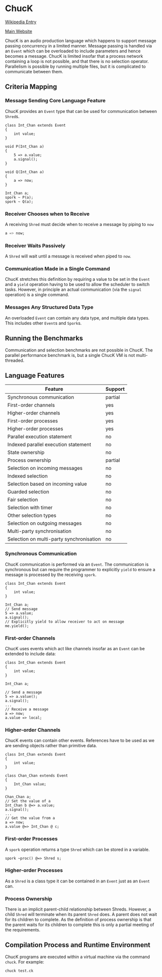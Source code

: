 # ChucK

[Wikipedia Entry](https://en.wikipedia.org/wiki/ChucK)

[Main Website](http://chuck.cs.princeton.edu/)

ChucK is an audio production language which happens to support message passing concurrency in a limited manner.  Message passing is handled via an `Event` which can be overloaded to include parameters and hence becomes a message.  ChucK is limited insofar that a process network containing a loop is not possible, and that there is no selection operator.  Parallelism is possible by running multiple files, but it is complicated to communicate between them.

## Criteria Mapping

### Message Sending Core Language Feature

ChucK provides an `Event` type that can be used for communication between `Shred`s.

```chuck
class Int_Chan extends Event
{
    int value;
}

void P(Int_Chan a)
{
    5 => a.value;
    a.signal();
}

void Q(Int_Chan a)
{
    a => now;
}

Int_Chan a;
spork ~ P(a);
spork ~ Q(a);
```

### Receiver Chooses when to Receive

A receiving `Shred` must decide when to receive a message by piping to `now`

```ada
a => now;
```

### Receiver Waits Passively

A `Shred` will wait until a message is received when piped to `now`.

### Communication Made in a Single Command

ChucK stretches this definition by requiring a value to be set in the `Event` and a `yield` operation having to be used to allow the scheduler to switch tasks.  However, in principle an actual communication (via the `signal` operation) is a single command.

### Messages Any Structured Data Type

An overloaded `Event` can contain any data type, and multiple data types.  This includes other `Event`s and `Spork`s.

## Running the Benchmarks

Communication and selection benchmarks are not possible in ChucK.  The parallel performance benchmark is, but a single ChucK VM is not multi-threaded.

## Language Features

| Feature                                   | Support   |
| ----------------------------------------- | --------- |
| Synchronous communication                 | partial   |
| First-order channels                      | yes       |
| Higher-order channels                     | yes       |
| First-order processes                     | yes       |
| Higher-order processes                    | yes       |
| Parallel execution statement              | no        |
| Indexed parallel execution statement      | no        |
| State ownership                           | no        |
| Process ownership                         | partial   |
| Selection on incoming messages            | no        |
| Indexed selection                         | no        |
| Selection based on incoming value         | no        |
| Guarded selection                         | no        |
| Fair selection                            | no        |
| Selection with timer                      | no        |
| Other selection types                     | no        |
| Selection on outgoing messages            | no        |
| Multi-party synchronisation               | no        |
| Selection on multi-party synchronisation  | no        |

### Synchronous Communication

ChucK communication is performed via an `Event`.  The communication is synchronous but can require the programmer to explicitly `yield` to ensure a message is processed by the receiving `spork`.

```chuck
class Int_Chan extends Event
{
    int value;
}

Int_Chan a;
// Send message
5 => a.value;
a.signal();
// Explicitly yield to allow receiver to act on message
me.yield();
```

### First-order Channels

ChucK uses events which act like channels insofar as an `Event` can be extended to include data:

```chuck
class Int_Chan extends Event
{
    int value;
}

Int_Chan a;

// Send a message
5 => a.value();
a.signal();
...
// Receive a message
a => now;
a.value => local;
```

### Higher-order Channels

ChucK events can contain other events.  References have to be used as we are sending objects rather than primitive data.

```chuck
class Int_Chan extends Event
{
    int value;
}

class Chan_Chan extends Event
{
    Int_Chan value;
}

Chan_Chan a;
// Set the value of a
Int_Chan b @=> a.value;
a.signal();
...
// Get the value from a
a => now;
a.value @=> Int_Chan @ c;
```

### First-order Processes

A `spork` operation returns a type `Shred` which can be stored in a variable.

```chuck
spork ~proc() @=> Shred s;
```

### Higher-order Processes

As a `Shred` is a class type it can be contained in an `Event` just as an `Event` can.

### Process Ownership

There is an implicit parent-child relationship between Shreds.  However, a child `Shred` will terminate when its parent `Shred` does.  A parent does not wait for its children to complete.  As the definition of process ownership is that the parent waits for its children to complete this is only a partial meeting of the requirements.

## Compilation Process and Runtime Environment

ChucK programs are executed within a virtual machine via the command `chuck`.  For example:

```shell
chuck test.ck
```